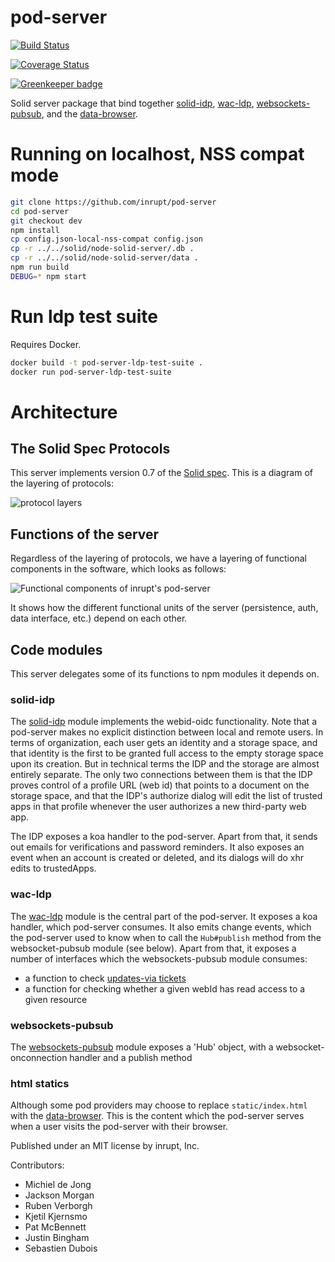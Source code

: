 # pod-server

[![Build Status](https://travis-ci.org/inrupt/pod-server.svg?branch=master)](https://travis-ci.org/inrupt/pod-server)

[![Coverage Status](https://coveralls.io/repos/github/inrupt/pod-server/badge.svg?branch=master)](https://coveralls.io/github/inrupt/pod-server?branch=master)

[![Greenkeeper badge](https://badges.greenkeeper.io/inrupt/pod-server.svg)](https://greenkeeper.io/)

Solid server package that bind together
[solid-idp](https://github.com/inrupt/solid-idp),
[wac-ldp](https://github.com/inrupt/wac-ldp),
[websockets-pubsub](https://github.com/inrupt/websockets-pubsub), and the
[data-browser](https://github.com/linkeddata/mashlib).

# Running on localhost, NSS compat mode

```sh
git clone https://github.com/inrupt/pod-server
cd pod-server
git checkout dev
npm install
cp config.json-local-nss-compat config.json
cp -r ../../solid/node-solid-server/.db .
cp -r ../../solid/node-solid-server/data .
npm run build
DEBUG=* npm start
```

# Run ldp test suite
Requires Docker.

```sh
docker build -t pod-server-ldp-test-suite .
docker run pod-server-ldp-test-suite
```

# Architecture

## The Solid Spec Protocols

This server implements version 0.7 of the [Solid spec](https://github.com/solid/solid-spec). This is a diagram of the layering of protocols:

![protocol layers](https://user-images.githubusercontent.com/408412/57321843-78149980-7102-11e9-8c32-4ebda462335e.png)

## Functions of the server
Regardless of the layering of protocols, we have a layering of functional components in the software, which looks as follows:

![Functional components of inrupt's pod-server](https://user-images.githubusercontent.com/408412/57322032-de99b780-7102-11e9-8a20-9e49e0d44f04.png)

It shows how the different functional units of the server (persistence, auth, data interface, etc.) depend on each other. 

## Code modules
This server delegates some of its functions to npm modules it depends on.

### solid-idp
The [solid-idp](https://github.com/inrupt/solid-idp) module implements the webid-oidc functionality. Note that a pod-server makes no explicit distinction between local and remote users. In terms of organization, each user gets an identity and a storage space, and that identity is the first to be granted full access to the empty storage space upon its creation. But in technical terms the IDP and the storage are almost entirely separate. The only two connections between them is that the IDP proves control of a profile URL (web id) that points to a document on the storage space, and that the IDP's authorize dialog will edit the list of trusted apps in that profile whenever the user authorizes a new third-party web app.

The IDP exposes a koa handler to the pod-server. Apart from that, it sends out emails for verifications and password reminders. It also exposes an event when an account is created or deleted, and its dialogs will do xhr edits to trustedApps.

### wac-ldp
The [wac-ldp](https://github.com/inrupt/wac-ldp) module is the central part of the pod-server. It exposes a koa handler, which pod-server consumes.
It also emits change events, which the pod-server used to know when to call the `Hub#publish` method from the websocket-pubsub module (see below).
Apart from that, it exposes a number of interfaces which the websockets-pubsub module consumes:
* a function to check [updates-via tickets](https://github.com/inrupt/websockets-pubsub/issues/2#issuecomment-489319630)
* a function for checking whether a given webId has read access to a given resource

### websockets-pubsub
The [websockets-pubsub](https://github.com/inrupt/websockets-pubsub) module exposes a 'Hub' object, with a websocket-onconnection handler and a publish method

### html statics
Although some pod providers may choose to replace `static/index.html` with the [data-browser](https://github.com/linkeddata/mashlib). This is the content which the pod-server serves when a user visits the pod-server with their browser.

Published under an MIT license by inrupt, Inc.

Contributors:
* Michiel de Jong
* Jackson Morgan
* Ruben Verborgh
* Kjetil Kjernsmo
* Pat McBennett
* Justin Bingham
* Sebastien Dubois
